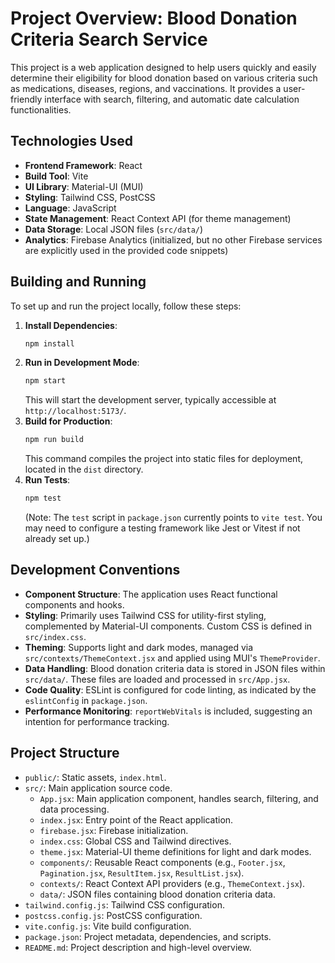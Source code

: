 # Project Overview: Blood Donation Criteria Search Service

This project is a web application designed to help users quickly and easily determine their eligibility for blood donation based on various criteria such as medications, diseases, regions, and vaccinations. It provides a user-friendly interface with search, filtering, and automatic date calculation functionalities.

## Technologies Used

*   **Frontend Framework**: React
*   **Build Tool**: Vite
*   **UI Library**: Material-UI (MUI)
*   **Styling**: Tailwind CSS, PostCSS
*   **Language**: JavaScript
*   **State Management**: React Context API (for theme management)
*   **Data Storage**: Local JSON files (`src/data/`)
*   **Analytics**: Firebase Analytics (initialized, but no other Firebase services are explicitly used in the provided code snippets)

## Building and Running

To set up and run the project locally, follow these steps:

1.  **Install Dependencies**:
    ```bash
    npm install
    ```
2.  **Run in Development Mode**:
    ```bash
    npm start
    ```
    This will start the development server, typically accessible at `http://localhost:5173/`.
3.  **Build for Production**:
    ```bash
    npm run build
    ```
    This command compiles the project into static files for deployment, located in the `dist` directory.
4.  **Run Tests**:
    ```bash
    npm test
    ```
    (Note: The `test` script in `package.json` currently points to `vite test`. You may need to configure a testing framework like Jest or Vitest if not already set up.)

## Development Conventions

*   **Component Structure**: The application uses React functional components and hooks.
*   **Styling**: Primarily uses Tailwind CSS for utility-first styling, complemented by Material-UI components. Custom CSS is defined in `src/index.css`.
*   **Theming**: Supports light and dark modes, managed via `src/contexts/ThemeContext.jsx` and applied using MUI's `ThemeProvider`.
*   **Data Handling**: Blood donation criteria data is stored in JSON files within `src/data/`. These files are loaded and processed in `src/App.jsx`.
*   **Code Quality**: ESLint is configured for code linting, as indicated by the `eslintConfig` in `package.json`.
*   **Performance Monitoring**: `reportWebVitals` is included, suggesting an intention for performance tracking.

## Project Structure

*   `public/`: Static assets, `index.html`.
*   `src/`: Main application source code.
    *   `App.jsx`: Main application component, handles search, filtering, and data processing.
    *   `index.jsx`: Entry point of the React application.
    *   `firebase.jsx`: Firebase initialization.
    *   `index.css`: Global CSS and Tailwind directives.
    *   `theme.jsx`: Material-UI theme definitions for light and dark modes.
    *   `components/`: Reusable React components (e.g., `Footer.jsx`, `Pagination.jsx`, `ResultItem.jsx`, `ResultList.jsx`).
    *   `contexts/`: React Context API providers (e.g., `ThemeContext.jsx`).
    *   `data/`: JSON files containing blood donation criteria data.
*   `tailwind.config.js`: Tailwind CSS configuration.
*   `postcss.config.js`: PostCSS configuration.
*   `vite.config.js`: Vite build configuration.
*   `package.json`: Project metadata, dependencies, and scripts.
*   `README.md`: Project description and high-level overview.
